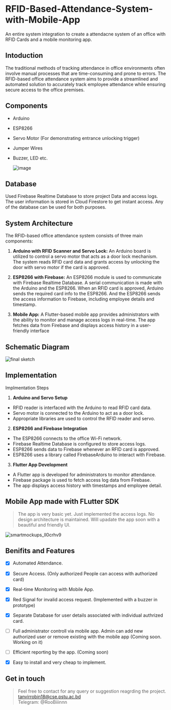 # RFID-Based-Attendance-System-with-Mobile-App
An entire system integration to create a attendacne system of an office with RFID Cards and a mobile monitoring app.

## Intoduction
The traditional methods of tracking attendance in office environments often involve manual processes 
that are time-consuming and prone to errors. The RFID-based office attendance system aims to provide a 
streamlined and automated solution to accurately track employee attendance while ensuring secure 
access to the office premises.

## Components
- Arduino
- ESP8266
- Servo Motor (For demonstrating entrance unlocking trigger)
- Jumper Wires
- Buzzer, LED etc.

  
  ![image](https://github.com/tanvir-robin/RFID-Based-Attendance-System-with-Mobile-App/assets/95021955/29f02ed5-5f01-4fd9-86ef-81fbbb6aee34)

## Database
Used Firebase Realtime Database to store project Data and access logs. The user information is stored in Cloud Firestore to get instant access. Any of the database can be used for both purposes.

  



## System Architecture
The RFID-based office attendance system consists of three main components:
1. **Arduino with RFID Scanner and Servo Lock:** An Arduino board is utilized to control a servo motor that acts as a 
door lock mechanism. The system reads RFID card data and grants access by unlocking the door with servo motor if the card is approved.

3. **ESP8266 with Firebase:** An ESP8266 module is used to communicate with Firebase Realtime
Database. A serial communication is made with the Arduino and the ESP8266. When an RFID card is approved, Arduino sends the required card info to the ESP8266. And the ESP8266 sends the access information to Firebase, including employee details and timestamp.

5. **Mobile App:** A Flutter-based mobile app provides administrators with the ability to monitor and manage access logs in real-time. The app fetches data from Firebase and displays access history in a user-friendly interface

## Schematic Diagram
  ![final sketch](https://github.com/tanvir-robin/RFID-Based-Attendance-System-with-Mobile-App/assets/95021955/1ea8e111-a74f-4b9a-ad8f-df6e007f591a)


## Implementation
Implmentation Steps
1. **Arduino and Servo Setup**
- RFID reader is interfaced with the Arduino to read RFID card data.
- Servo motor is connected to the Arduino to act as a door lock.
- Appropriate libraries are used to control the RFID reader and servo.
2. **ESP8266 and Firebase Integration**
- The ESP8266 connects to the office Wi-Fi network.
- Firebase Realtime Database is configured to store access logs.
- ESP8266 sends data to Firebase whenever an RFID card is approved.
- ESP8266 uses a library called FIrebaseArduino to interact with Firebase.
3. **Flutter App Development**
- A Flutter app is developed for administrators to monitor attendance.
- Firebase package is used to fetch access log data from Firebase.
- The app displays access history with timestamps and employee detail.


## Mobile App made with FLutter SDK

> The app is very basic yet. Just implemented the access logs. No design architecture is maintained. Will upadate the app soon with a beautiful and friendly UI. 

![smartmockups_ll0crhv9](https://github.com/tanvir-robin/RFID-Based-Attendance-System-with-Mobile-App/assets/95021955/fc6bb5b5-6106-4fa0-b740-820efd62498a)


## Benifits and Features
  - [x] Automated Attendance.
  - [x] Secure Access. (Only authorized People can access with authorized card)
  - [x] Real-time Monitoring with Mobile App.
  - [x] Red Signal for invalid access request. (Implemented with a buzzer in prototype)
  - [x] Separate Database for user details associated with individual authrized card.
  - [ ] Full administrator controll via mobile app. Admin can add new authorized user or remove existing with the mobile app (Coming soon. Working on it)
  - [ ] Efficient reporting by the app. (Coming soon)
  - [x] Easy to install and very cheap to implement.


## Get in touch
> Feel free to contact for any query or suggestion reagrding the project. <br>
> tanvirrobin18@cse.pstu.ac.bd <br>
> Telegram: @RooBiiinnn
